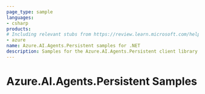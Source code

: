 ```yaml
---
page_type: sample
languages:
- csharp
products:
# Including relevant stubs from https://review.learn.microsoft.com/help/contribute/metadata-taxonomies#product
- azure
name: Azure.AI.Agents.Persistent samples for .NET
description: Samples for the Azure.AI.Agents.Persistent client library.
---
```


# Azure.AI.Agents.Persistent Samples

<!-- please refer to <https://github.com/Azure/azure-sdk-for-net/blob/main/sdk/template/Azure.Template/samples/README.md> to write sample readme. -->
